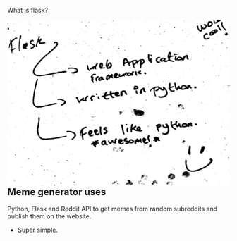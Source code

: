 What is flask?

<img src="image1.jpeg" alt="Flask 1" style="float: left; margin-right: 10px;" />



## Meme generator uses 
Python, Flask and Reddit API 
to get memes from random subreddits and publish them 
on the website.

- Super simple. 